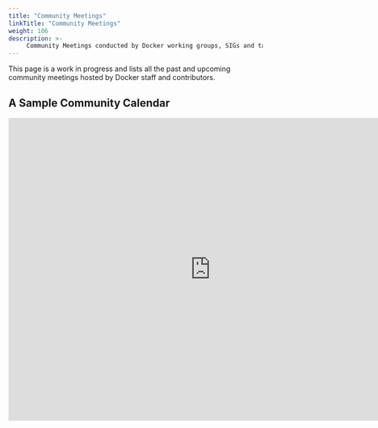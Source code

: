 ```yaml
---
title: "Community Meetings"
linkTitle: "Community Meetings"
weight: 106
description: >-
     Community Meetings conducted by Docker working groups, SIGs and task forces 
---
```


This page is a work in progress and lists all the past and upcoming community meetings hosted by Docker staff and contributors.  


## A Sample Community Calendar

<iframe src="https://calendar.google.com/calendar/embed?src=c_1ojrbiclm13m16thsmfrb9iakk%40group.calendar.google.com&ctz=Asia%2FKolkata" style="border: 0" width="800" height="600" frameborder="0" scrolling="no"></iframe>



